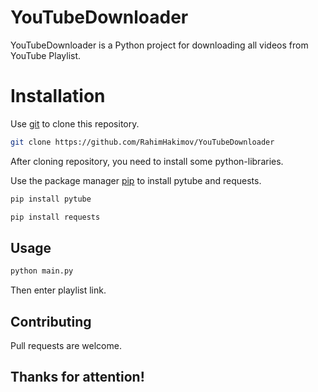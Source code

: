 # YouTubeDownloader
YouTubeDownloader is a Python project for downloading all videos from YouTube Playlist.

# Installation
Use [git](https://github.com/RahimHakimov/YouTubeDownloader) to clone this repository.
```bash
git clone https://github.com/RahimHakimov/YouTubeDownloader
```
After cloning repository, you need to install some python-libraries.

Use the package manager [pip](https://pip.pypa.io/en/stable/) to install pytube and requests.
```bash
pip install pytube

pip install requests
```
## Usage
```bash
python main.py
```
Then enter playlist link.

## Contributing
Pull requests are welcome.

## Thanks for attention!
